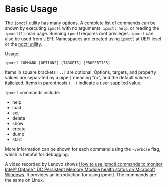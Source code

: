 # Basic Usage

The `ipmctl` utility has many options. A complete list of commands can be shown by executing `ipmctl` with no arguments, `ipmctl help`, or reading the `ipmctl(1)` man page. Running `ipmctl`requires root privileges. `ipmctl` can also be used from UEFI. Namespaces are created using `ipmctl` at UEFI level or the [ndctl utility](https://github.com/sscargal/pmem-docs-ipmctl-user-guide/tree/f25a04768fa69975fc7b10ea1818b460255f1b79/getting-started-guide/what-is-ndctl.md).

Usage:

```text
ipmctl COMMAND [OPTIONS] [TARGETS] [PROPERTIES]
```

Items in square brackets `[..]` are optional. Options, targets, and property values are separated by a pipe `|` meaning "or", and the default value is italicized. Items in parenthesis `(..)` indicate a user supplied value.

`ipmctl` commands include:

* help
* load
* set
* delete
* show
* create
* dump
* start

More information can be shown for each command using the `-verbose` flag, which is helpful for debugging.

A video recorded by Lenovo shows [How to use ipmctl commands to monitor Intel® Optane™ DC Persistent Memory Module health status on Microsoft Windows](https://www.youtube.com/watch?v=pzSsdcfL-vg). It provides an introduction for using ipmctl. The commands are the same on Linux.



